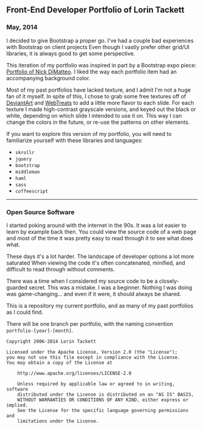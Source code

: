 ## Front-End Developer Portfolio of Lorin Tackett

### May, 2014

I decided to give Bootstrap a proper go. I've had a couple bad experiences with Bootstrap on client projects Even though I vastly prefer other grid/UI libraries, it is always good to get some perspective.


This iteration of my portfolio was inspired in part by a Bootstrap expo piece: [Portfolio of Nick DiMatteo](http://expo.getbootstrap.com/2014/03/07/nick-dimatteo/). I liked the way each portfolio item had an accompanying background color.

Most of my past portfolios have lacked texture, and I admit I'm not a huge fan of it myself. In spite of this, I chose to grab some free textures off of [DeviantArt](http://deviantart.com) and [WebTreats](http://backgrounds.mysitemyway.com/) to add a little more flavor to each slide. For each texture I made high-contrast grayscale versions, and keyed out the black or white, depending on which slide I intended to use it on. This way I can change the colors in the future, or re-use the patterns on other elements.

If you want to explore this version of my portfolio, you will need to familiarize yourself with these libraries and languages:

* `skrollr`
* `jquery`
* `bootstrap`
* `middleman`
* `haml`
* `sass`
* `coffeescript`

---

### Open Source Software

I started poking around with the internet in the 90s. It was a lot easier to learn by example back then. You could view the source code of a web page and most of the time it was pretty easy to read through it to see what does what.

These days it's a lot harder. The landscape of developer options a lot more saturated When viewing the code it's often concatenated, minified, and difficult to read through without comments.

There was a time when I considered my source code to be a closely-guarded secret. This was a mistake. I was a beginner. Nothing I was doing was game-changing... and even if it were, it should always be shared.

This is a repository my current portfolio, and as many of my past portfolios as I could find.

There will be one branch per portfolio, with the naming convention `portfolio-[year]-[month]`.

    Copyright 2006-2014 Lorin Tackett

    Licensed under the Apache License, Version 2.0 (the "License");
    you may not use this file except in compliance with the License.
    You may obtain a copy of the License at

        http://www.apache.org/licenses/LICENSE-2.0

        Unless required by applicable law or agreed to in writing, software
        distributed under the License is distributed on an "AS IS" BASIS,
        WITHOUT WARRANTIES OR CONDITIONS OF ANY KIND, either express or implied.
        See the License for the specific language governing permissions and
        limitations under the License.
